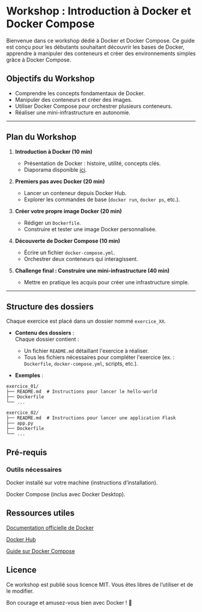 # Workshop : Introduction à Docker et Docker Compose  

Bienvenue dans ce workshop dédié à Docker et Docker Compose. Ce guide est conçu pour les débutants souhaitant découvrir les bases de Docker, apprendre à manipuler des conteneurs et créer des environnements simples grâce à Docker Compose.  

## Objectifs du Workshop  

- Comprendre les concepts fondamentaux de Docker.  
- Manipuler des conteneurs et créer des images.  
- Utiliser Docker Compose pour orchestrer plusieurs conteneurs.  
- Réaliser une mini-infrastructure en autonomie.  

---

## Plan du Workshop  

1. **Introduction à Docker (10 min)**  
   - Présentation de Docker : histoire, utilité, concepts clés.  
   - Diaporama disponible [ici](https://docs.google.com/presentation/d/14sULM5ChtUo4arMNiQsu1hWhqySLdItSMiULQFIxFMA/edit?usp=sharing).  

2. **Premiers pas avec Docker (20 min)**  
   - Lancer un conteneur depuis Docker Hub.  
   - Explorer les commandes de base (`docker run`, `docker ps`, etc.).  

3. **Créer votre propre image Docker (20 min)**  
   - Rédiger un `Dockerfile`.  
   - Construire et tester une image Docker personnalisée.  

4. **Découverte de Docker Compose (10 min)**  
   - Écrire un fichier `docker-compose.yml`.  
   - Orchestrer deux conteneurs qui interagissent.  

5. **Challenge final : Construire une mini-infrastructure (40 min)**  
   - Mettre en pratique les acquis pour créer une infrastructure simple.  

---

## Structure des dossiers  

Chaque exercice est placé dans un dossier nommé `exercice_XX`.  

- **Contenu des dossiers** :  
  Chaque dossier contient :  
  - Un fichier `README.md` détaillant l'exercice à réaliser.  
  - Tous les fichiers nécessaires pour compléter l'exercice (ex. : `Dockerfile`, `docker-compose.yml`, scripts, etc.).  

- **Exemples** :  

```plaintext
exercice_01/
├── README.md  # Instructions pour lancer le hello-world
├── Dockerfile
└── ...

exercice_02/
├── README.md  # Instructions pour lancer une application Flask
├── app.py
├── Dockerfile
└── ...
```

## Pré-requis

### Outils nécessaires

Docker installé sur votre machine (instructions d’installation).

Docker Compose (inclus avec Docker Desktop).

## Ressources utiles

[Documentation officielle de Docker](https://docs.docker.com/)

[Docker Hub](https://hub.docker.com/)

[Guide sur Docker Compose](https://docs.docker.com/compose/gettingstarted/)

## Licence

Ce workshop est publié sous licence MIT. Vous êtes libres de l’utiliser et de le modifier.

Bon courage et amusez-vous bien avec Docker ! 🚀
